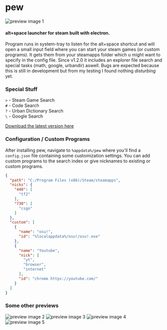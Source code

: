 # pew
![preview image 1](https://puu.sh/AsBpE.png)

#### alt+space launcher for steam built with electron.

Program runs in system-tray to listen for the alt+space shortcut and will open a small input field where you can start your steam games (or custom programs). It gets them from your steamapps folder which u might want to specify in the config file. Since v1.2.0 it includes an explorer file search and special tasks (math, google, urbandir) aswell. Bugs are expected because this is still in development but from my testing I found nothing *disturbing* yet. 

### Special Stuff
`>` - Steam Game Search <br>
`#` - Code Search <br>
`?` - Urban Dictionary Search <br>
`\` - Google Search <br>

[Download the latest version here](https://github.com/bakapear/pew/releases)

### Configuration / Custom Programs

After installing pew, navigate to `%appdata%/pew` where you'll find a `config.json` file containing some customization settings.
You can add custom programs to the search index or give nicknames to existing or custom programs.
```json
{
  "path": "C:/Program Files (x86)/Steam/steamapps",
  "nicks": {
    "440": [
      "tf2"
    ],
    "730": [
      "csgo"
    ]
  },
  "custom": [
    {
      "name": "osu!",
      "id": "%localappdata%/osu!/osu!.exe"
    },
    {
      "name": "Youtube",
      "nick": [
        "yt",
        "browser",
        "internet"
      ],
      "id": "chrome https://youtube.com/"
    }
  ]
}
```

### Some other previews

![preview image 2](https://puu.sh/AsBsu.png)
![preview image 3](https://puu.sh/AsBqR.png)
![preview image 4](https://puu.sh/AsBrP.png)
![preview image 5](https://puu.sh/AsBAd.png)

